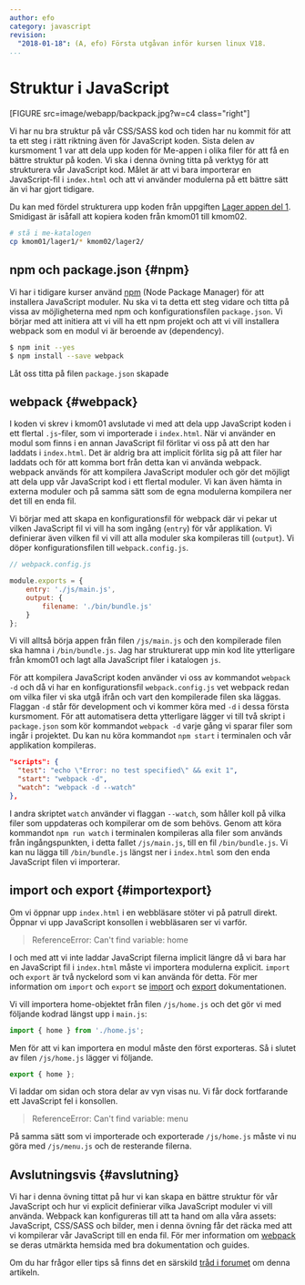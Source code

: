 ```yaml
---
author: efo
category: javascript
revision:
  "2018-01-18": (A, efo) Första utgåvan inför kursen linux V18.
...
```

Struktur i JavaScript
==================================
[FIGURE src=image/webapp/backpack.jpg?w=c4 class="right"]

Vi har nu bra struktur på vår CSS/SASS kod och tiden har nu kommit för att ta ett steg i rätt riktning även för JavaScript koden. Sista delen av kursmoment 1 var att dela upp koden för Me-appen i olika filer för att få en bättre struktur på koden. Vi ska i denna övning titta på verktyg för att strukturera vår JavaScript kod. Målet är att vi bara importerar en JavaScript-fil i `index.html` och att vi använder modulerna på ett bättre sätt än vi har gjort tidigare.



<!--more-->



Du kan med fördel strukturera upp koden från uppgiften [Lager appen del 1](uppgift/lager-appen-del-1). Smidigast är isåfall att kopiera koden från kmom01 till kmom02.

```bash
# stå i me-katalogen
cp kmom01/lager1/* kmom02/lager2/
```



npm och package.json {#npm}
--------------------------------------
Vi har i tidigare kurser använd [npm](https://www.npmjs.com/) (Node Package Manager) för att installera JavaScript moduler. Nu ska vi ta detta ett steg vidare och titta på vissa av möjligheterna med npm och konfigurationsfilen `package.json`. Vi börjar med att initiera att vi vill ha ett npm projekt och att vi vill installera webpack som en modul vi är beroende av (dependency).

```bash
$ npm init --yes
$ npm install --save webpack
```

Låt oss titta på filen `package.json` skapade



webpack {#webpack}
--------------------------------------
I koden vi skrev i kmom01 avslutade vi med att dela upp JavaScript koden i ett flertal `.js`-filer, som vi importerade i `index.html`. När vi använder en modul som finns i en annan JavaScript fil förlitar vi oss på att den har laddats i `index.html`. Det är aldrig bra att implicit förlita sig på att filer har laddats och för att komma bort från detta kan vi använda webpack. webpack används för att kompilera JavaScript moduler och gör det möjligt att dela upp vår JavaScript kod i ett flertal moduler. Vi kan även hämta in externa moduler och på samma sätt som de egna modulerna kompilera ner det till en enda fil.

Vi börjar med att skapa en konfigurationsfil för webpack där vi pekar ut vilken JavaScript fil vi vill ha som ingång (`entry`) för vår applikation. Vi definierar även vilken fil vi vill att alla moduler ska kompileras till (`output`). Vi döper konfigurationsfilen till `webpack.config.js`.

```javascript
// webpack.config.js

module.exports = {
    entry: './js/main.js',
    output: {
        filename: './bin/bundle.js'
    }
};
```

Vi vill alltså börja appen från filen `/js/main.js` och den kompilerade filen ska hamna i `/bin/bundle.js`. Jag har strukturerat upp min kod lite ytterligare från kmom01 och lagt alla JavaScript filer i katalogen `js`.

För att kompilera JavaScript koden använder vi oss av kommandot `webpack -d` och då vi har en konfigurationsfil `webpack.config.js` vet webpack redan om vilka filer vi ska utgå ifrån och vart den kompilerade filen ska läggas. Flaggan `-d` står för development och vi kommer köra med `-d` i dessa första kursmoment. För att automatisera detta ytterligare lägger vi till två skript i `package.json` som kör kommandot `webpack -d` varje gång vi sparar filer som ingår i projektet. Du kan nu köra kommandot `npm start` i terminalen och vår applikation kompileras.

```json
"scripts": {
  "test": "echo \"Error: no test specified\" && exit 1",
  "start": "webpack -d",
  "watch": "webpack -d --watch"
},
```

I andra skriptet `watch` använder vi flaggan `--watch`, som håller koll på vilka filer som uppdateras och kompilerar om de som behövs. Genom att köra kommandot `npm run watch` i terminalen kompileras alla filer som används från ingångspunkten, i detta fallet `/js/main.js`, till en fil `/bin/bundle.js`. Vi kan nu lägga till `/bin/bundle.js` längst ner i `index.html` som den enda JavaScript filen vi importerar.



import och export {#importexport}
--------------------------------------
Om vi öppnar upp `index.html` i en webbläsare stöter vi på patrull direkt. Öppnar vi upp JavaScript konsollen i webbläsaren ser vi varför.

> ReferenceError: Can't find variable: home

I och med att vi inte laddar JavaScript filerna implicit längre då vi bara har en JavaScript fil i `index.html` måste vi importera modulerna explicit. `import` och `export` är två nyckelord som vi kan använda för detta. För mer information om `import` och `export` se [import](https://developer.mozilla.org/en-US/docs/Web/JavaScript/Reference/Statements/import) och [export](https://developer.mozilla.org/en-US/docs/Web/JavaScript/Reference/Statements/export) dokumentationen.

Vi vill importera home-objektet från filen `/js/home.js` och det gör vi med följande kodrad längst upp i `main.js`:

```javascript
import { home } from './home.js';
```

Men för att vi kan importera en modul måste den först exporteras. Så i slutet av filen `/js/home.js` lägger vi följande.

```javascript
export { home };
```

Vi laddar om sidan och stora delar av vyn visas nu. Vi får dock fortfarande ett JavaScript fel i konsollen.

> ReferenceError: Can't find variable: menu

På samma sätt som vi importerade och exporterade `/js/home.js` måste vi nu göra med `/js/menu.js` och de resterande filerna.



Avslutningsvis {#avslutning}
--------------------------------------
Vi har i denna övning tittat på hur vi kan skapa en bättre struktur för vår JavaScript och hur vi explicit definierar vilka JavaScript moduler vi vill använda. Webpack kan konfigureras till att ta hand om alla våra assets: JavaScript, CSS/SASS och bilder, men i denna övning får det räcka med att vi kompilerar vår JavaScript till en enda fil. För mer information om [webpack](https://webpack.js.org) se deras utmärkta hemsida med bra dokumentation och guides.

Om du har frågor eller tips så finns det en särskild [tråd i forumet](t/7315) om denna artikeln.
